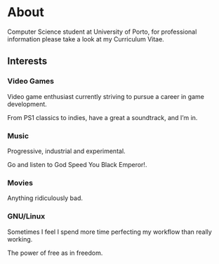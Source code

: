 # About
Computer Science student at University of Porto, for professional information please take a look at my Curriculum Vitae.

## Interests
### Video Games
Video game enthusiast currently striving to pursue a career in game development.

From PS1 classics to indies, have a great a soundtrack, and I’m in.

### Music
Progressive, industrial and experimental.

Go and listen to God Speed You Black Emperor!.

### Movies
Anything ridiculously bad.

### GNU/Linux
Sometimes I feel I spend more time perfecting my workflow than really working.

The power of free as in freedom.